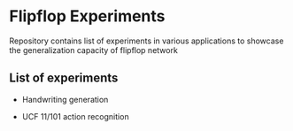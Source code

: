 # Flipflop Experiments

Repository contains list of experiments in various applications to showcase
the generalization capacity of flipflop network

## List of experiments

- Handwriting generation

- UCF 11/101 action recognition
